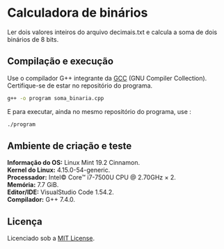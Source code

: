 # Calculadora de binários

Ler dois valores inteiros do arquivo decimais.txt e calcula a soma de dois binários de 8 bits.

## Compilação e execução

Use o compilador G++ integrante da [GCC](https://gcc.gnu.org/) (GNU Compiler Collection).
Certifique-se de estar no repositório do programa.

```bash
g++ -o program soma_binaria.cpp
```
E para executar, ainda no mesmo repositório do programa, use :

```bash
./program
```

## Ambiente de criação e teste

**Informação do OS:** Linux Mint 19.2 Cinnamon.  
**Kernel do Linux:** 4.15.0-54-generic.  
**Processador:** Intel© Core™ i7-7500U CPU @ 2.70GHz × 2.  
**Memória:** 7.7 GiB.  
**Editor/IDE:** VisualStudio Code 1.54.2.  
**Compilador:** G++ 7.4.0.

## Licença

Licenciado sob a [MIT License](./LICENSE).
